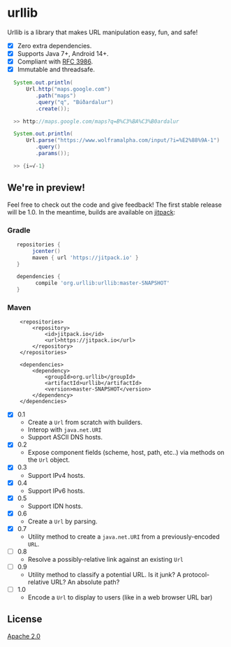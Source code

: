 # urllib
Urllib is a library that makes URL manipulation easy, fun, and safe!

- [x] Zero extra dependencies.
- [x] Supports Java 7+, Android 14+.
- [x] Compliant with [RFC 3986](https://tools.ietf.org/html/rfc3986).
- [x] Immutable and threadsafe.

```java
  System.out.println(
      Url.http("maps.google.com")
         .path("maps")
         .query("q", "Búðardalur")
         .create());

  >> http://maps.google.com/maps?q=B%C3%BA%C3%B0ardalur

  System.out.println(
      Url.parse("https://www.wolframalpha.com/input/?i=%E2%88%9A-1")
         .query()
         .params());

  >> {i=√-1}
```

## We're in preview!

Feel free to check out the code and give feedback! The first stable release will be 1.0.
In the meantime, builds are available on [jitpack](https://jitpack.io/#org.urllib/urllib):

### Gradle

```gradle
   repositories {
        jcenter()
        maven { url 'https://jitpack.io' }
   }

   dependencies {
         compile 'org.urllib:urllib:master-SNAPSHOT'
   }
```

### Maven

```maven
    <repositories>
        <repository>
            <id>jitpack.io</id>
            <url>https://jitpack.io</url>
        </repository>
    </repositories>

    <dependencies>
        <dependency>
            <groupId>org.urllib</groupId>
            <artifactId>urllib</artifactId>
            <version>master-SNAPSHOT</version>
        </dependency>
    </dependencies>
```

- [x] 0.1
  - Create a `Url` from scratch with builders.
  - Interop with `java.net.URI`
  - Support ASCII DNS hosts.
- [x] 0.2
  - Expose component fields (scheme, host, path, etc..) via methods on the `Url` object.
- [x] 0.3
  - Support IPv4 hosts.
- [x] 0.4
  - Support IPv6 hosts.
- [x] 0.5
  - Support IDN hosts.
- [x] 0.6
  - Create a `Url` by parsing.
- [x] 0.7
  - Utility method to create a `java.net.URI` from a previously-encoded `URL`.
- [ ] 0.8
  - Resolve a possibly-relative link against an existing `Url` 
- [ ] 0.9
  - Utility method to classify a potential URL. Is it junk? A protocol-relative URL? An absolute path?
- [ ] 1.0
  - Encode a `Url` to display to users (like in a web browser URL bar)
  
## License
[Apache 2.0](https://www.apache.org/licenses/LICENSE-2.0)
